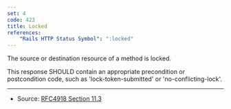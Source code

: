 ```yaml
---
set: 4
code: 423
title: Locked
references:
    "Rails HTTP Status Symbol": ":locked"
---
```


The source or destination resource of a method is locked.

This response SHOULD contain an appropriate precondition or
postcondition code, such as 'lock-token-submitted' or 'no-conflicting-lock'.

---

* Source: [RFC4918 Section 11.3][1]

[1]: <http://tools.ietf.org/html/rfc4918#section-11.3>